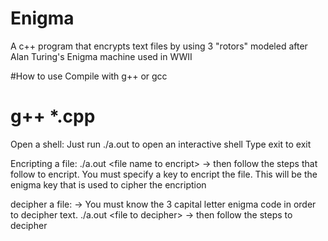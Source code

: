 # Enigma
A c++ program that encrypts text files by using 3 "rotors" modeled after Alan Turing's Enigma machine used in WWII

#How to use
Compile with g++ or gcc 
  <h1>g++ *.cpp</h1>
  
Open a shell:
  Just run ./a.out to open an interactive shell
  Type exit to exit
  
Encripting a file: 
  ./a.out \<file name to encript\>
  -> then follow the steps that follow to encript. You must specify a key to encript the file. This will be the enigma key that is used to cipher the encription
  
decipher a file: 
  -> You must know the 3 capital letter enigma code in order to decipher text. 
  ./a.out \<file to decipher\>
  -> then follow the steps to decipher
